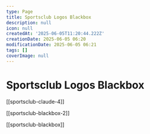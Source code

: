 ```yaml
---
type: Page
title: Sportsclub Logos Blackbox
description: null
icon: null
createdAt: '2025-06-05T11:20:44.222Z'
creationDate: 2025-06-05 06:20
modificationDate: 2025-06-05 06:21
tags: []
coverImage: null
---
```


# Sportsclub Logos Blackbox


[[sportsclub-claude-4]]

[[sportsclub-blackbox-2]]

[[sportsclub-blackbox]]
